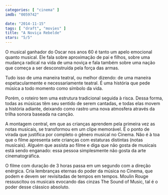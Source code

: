 ```yaml
---
categories: [ "cinema" ]
imdb: "0059742"

date: "2014-11-15"
tags: [ "draft", "movies" ]
title: "A Noviça Rebelde"
stars: "5/5"
---
```

O musical ganhador do Oscar nos anos 60 é tanto um apelo emocional quanto musical. Ele fala sobre aproximação de pai e filhos, sobre uma mudança radical na vida de uma noviça e fala também sobre uma nação que começa a ser desconstruída pela força das armas. 

Tudo isso de uma maneira teatral, ou melhor dizendo: de uma maneira espetacularmente e necessariamente teatral. É uma história que pede música a todo momento como símbolo da vida.

Porém, o roteiro tem uma estrutura tradicional seguida à risca. Dessa forma, todas as músicas têm seu sentido de serem cantadas, e todas elas movem a história adiante, deixando como rastro uma nova atmosfera através da trilha sonora baseada na canção. 

A montagem central, em que as crianças aprendem pela primeira vez as notas musicais, se transformou em um clipe memorável. É o ponto de virada que justifica por completo o gênero musical no Cinema. Não é à toa que o filme apresenta sete crianças com estaturas distintas (notas musicais). Alguém que assista ao filme e diga que não gosta de musicais está sendo enganado: essa pessoa simplesmente não gosta da arte cinematográfica.

O filme com duração de 3 horas passa em um segundo com a direção enérgica. Cria lembranças eternas do poder da música no Cinema, que podem e devem ser revisitadas de tempos em tempos. Moulin Rouge ressuscitou os musicais evocando das cinzas The Sound of Music, tal é o poder desse clássico absoluto.
